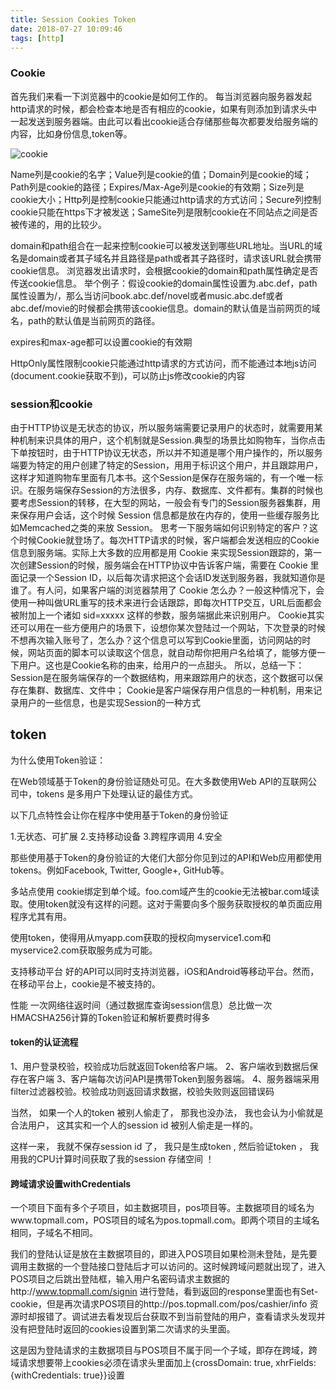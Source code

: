 ```yaml
---
title: Session Cookies Token
date: 2018-07-27 10:09:46
tags: [http]
---
```

### Cookie
首先我们来看一下浏览器中的cookie是如何工作的。
每当浏览器向服务器发起http请求的时候，都会检查本地是否有相应的cookie，如果有则添加到请求头中一起发送到服务器端。由此可以看出cookie适合存储那些每次都要发给服务端的内容，比如身份信息,token等。

![cookie](http://pyqqincie.bkt.clouddn.com/cookie.png)

Name列是cookie的名字；Value列是cookie的值；Domain列是cookie的域；Path列是cookie的路径；Expires/Max-Age列是cookie的有效期；Size列是cookie大小；Http列是控制cookie只能通过http请求的方式访问；Secure列控制cookie只能在https下才被发送；SameSite列是限制cookie在不同站点之间是否被传递的，用的比较少。

domain和path组合在一起来控制cookie可以被发送到哪些URL地址。当URL的域名是domain或者其子域名并且路径是path或者其子路径时，请求该URL就会携带cookie信息。
浏览器发出请求时，会根据cookie的domain和path属性确定是否传送cookie信息。
举个例子：假设cookie的domain属性设置为.abc.def，path属性设置为/，那么当访问book.abc.def/novel或者music.abc.def或者abc.def/movie的时候都会携带该cookie信息。domain的默认值是当前网页的域名，path的默认值是当前网页的路径。

expires和max-age都可以设置cookie的有效期

HttpOnly属性限制cookie只能通过http请求的方式访问，而不能通过本地js访问(document.cookie获取不到)，可以防止js修改cookie的内容

### session和cookie
由于HTTP协议是无状态的协议，所以服务端需要记录用户的状态时，就需要用某种机制来识具体的用户，这个机制就是Session.典型的场景比如购物车，当你点击下单按钮时，由于HTTP协议无状态，所以并不知道是哪个用户操作的，所以服务端要为特定的用户创建了特定的Session，用用于标识这个用户，并且跟踪用户，这样才知道购物车里面有几本书。这个Session是保存在服务端的，有一个唯一标识。在服务端保存Session的方法很多，内存、数据库、文件都有。集群的时候也要考虑Session的转移，在大型的网站，一般会有专门的Session服务器集群，用来保存用户会话，这个时候 Session 信息都是放在内存的，使用一些缓存服务比如Memcached之类的来放 Session。
思考一下服务端如何识别特定的客户？这个时候Cookie就登场了。每次HTTP请求的时候，客户端都会发送相应的Cookie信息到服务端。实际上大多数的应用都是用 Cookie 来实现Session跟踪的，第一次创建Session的时候，服务端会在HTTP协议中告诉客户端，需要在 Cookie 里面记录一个Session ID，以后每次请求把这个会话ID发送到服务器，我就知道你是谁了。有人问，如果客户端的浏览器禁用了 Cookie 怎么办？一般这种情况下，会使用一种叫做URL重写的技术来进行会话跟踪，即每次HTTP交互，URL后面都会被附加上一个诸如 sid=xxxxx 这样的参数，服务端据此来识别用户。
Cookie其实还可以用在一些方便用户的场景下，设想你某次登陆过一个网站，下次登录的时候不想再次输入账号了，怎么办？这个信息可以写到Cookie里面，访问网站的时候，网站页面的脚本可以读取这个信息，就自动帮你把用户名给填了，能够方便一下用户。这也是Cookie名称的由来，给用户的一点甜头。
所以，总结一下：
Session是在服务端保存的一个数据结构，用来跟踪用户的状态，这个数据可以保存在集群、数据库、文件中；
Cookie是客户端保存用户信息的一种机制，用来记录用户的一些信息，也是实现Session的一种方式

## token


为什么使用Token验证：

在Web领域基于Token的身份验证随处可见。在大多数使用Web API的互联网公司中，tokens 是多用户下处理认证的最佳方式。

以下几点特性会让你在程序中使用基于Token的身份验证

1.无状态、可扩展
2.支持移动设备
3.跨程序调用
4.安全
 
那些使用基于Token的身份验证的大佬们大部分你见到过的API和Web应用都使用tokens。例如Facebook, Twitter, Google+, GitHub等。


多站点使用
cookie绑定到单个域。foo.com域产生的cookie无法被bar.com域读取。使用token就没有这样的问题。这对于需要向多个服务获取授权的单页面应用程序尤其有用。

使用token，使得用从myapp.com获取的授权向myservice1.com和myservice2.com获取服务成为可能。

支持移动平台
好的API可以同时支持浏览器，iOS和Android等移动平台。然而，在移动平台上，cookie是不被支持的。

性能
一次网络往返时间（通过数据库查询session信息）总比做一次HMACSHA256计算的Token验证和解析要费时得多

#### token的认证流程

1、用户登录校验，校验成功后就返回Token给客户端。
2、客户端收到数据后保存在客户端
3、客户端每次访问API是携带Token到服务器端。
4、服务器端采用filter过滤器校验。校验成功则返回请求数据，校验失败则返回错误码

当然， 如果一个人的token 被别人偷走了， 那我也没办法， 我也会认为小偷就是合法用户， 这其实和一个人的session id 被别人偷走是一样的。

这样一来， 我就不保存session id 了， 我只是生成token , 然后验证token ，  我用我的CPU计算时间获取了我的session 存储空间 ！


#### 跨域请求设置withCredentials
一个项目下面有多个子项目，如主数据项目，pos项目等。主数据项目的域名为www.topmall.com，POS项目的域名为pos.topmall.com。即两个项目的主域名相同，子域名不相同。

我们的登陆认证是放在主数据项目的，即进入POS项目如果检测未登陆，是先要调用主数据的一个登陆接口登陆后才可以访问的。这时候跨域问题就出现了，进入POS项目之后跳出登陆框，输入用户名密码请求主数据的http://www.topmall.com/signin 进行登陆，看到返回的response里面也有Set-cookie，但是再次请求POS项目的http://pos.topmall.com/pos/cashier/info 资源时却报错了。调试进去看发现后台获取不到当前登陆的用户，查看请求头发现并没有把登陆时返回的cookies设置到第二次请求的头里面。

这是因为登陆请求的主数据项目与POS项目不属于同一个子域，即存在跨域，跨域请求想要带上cookies必须在请求头里面加上{crossDomain: true, xhrFields: {withCredentials: true}}设置